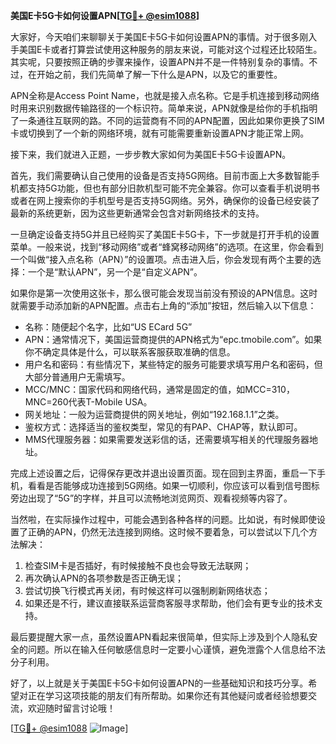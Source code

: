 **美国E卡5G卡如何设置APN[[TG💪+ @esim1088](https://t.me/s/esim1088)]**

大家好，今天咱们来聊聊关于美国E卡5G卡如何设置APN的事情。对于很多刚入手美国E卡或者打算尝试使用这种服务的朋友来说，可能对这个过程还比较陌生。其实呢，只要按照正确的步骤来操作，设置APN并不是一件特别复杂的事情。不过，在开始之前，我们先简单了解一下什么是APN，以及它的重要性。

APN全称是Access Point Name，也就是接入点名称。它是手机连接到移动网络时用来识别数据传输路径的一个标识符。简单来说，APN就像是给你的手机指明了一条通往互联网的路。不同的运营商有不同的APN配置，因此如果你更换了SIM卡或切换到了一个新的网络环境，就有可能需要重新设置APN才能正常上网。

接下来，我们就进入正题，一步步教大家如何为美国E卡5G卡设置APN。

首先，我们需要确认自己使用的设备是否支持5G网络。目前市面上大多数智能手机都支持5G功能，但也有部分旧款机型可能不完全兼容。你可以查看手机说明书或者在网上搜索你的手机型号是否支持5G网络。另外，确保你的设备已经安装了最新的系统更新，因为这些更新通常会包含对新网络技术的支持。

一旦确定设备支持5G并且已经购买了美国E卡5G卡，下一步就是打开手机的设置菜单。一般来说，找到“移动网络”或者“蜂窝移动网络”的选项。在这里，你会看到一个叫做“接入点名称（APN）”的设置项。点击进入后，你会发现有两个主要的选择：一个是“默认APN”，另一个是“自定义APN”。

如果你是第一次使用这张卡，那么很可能会发现当前没有预设的APN信息。这时就需要手动添加新的APN配置。点击右上角的“添加”按钮，然后输入以下信息：

- 名称：随便起个名字，比如“US ECard 5G”
- APN：通常情况下，美国运营商提供的APN格式为“epc.tmobile.com”。如果你不确定具体是什么，可以联系客服获取准确的信息。
- 用户名和密码：有些情况下，某些特定的服务可能要求填写用户名和密码，但大部分普通用户无需填写。
- MCC/MNC：国家代码和网络代码，通常是固定的值，如MCC=310，MNC=260代表T-Mobile USA。
- 网关地址：一般为运营商提供的网关地址，例如“192.168.1.1”之类。
- 鉴权方式：选择适当的鉴权类型，常见的有PAP、CHAP等，默认即可。
- MMS代理服务器：如果需要发送彩信的话，还需要填写相关的代理服务器地址。

完成上述设置之后，记得保存更改并退出设置页面。现在回到主界面，重启一下手机，看看是否能够成功连接到5G网络。如果一切顺利，你应该可以看到信号图标旁边出现了“5G”的字样，并且可以流畅地浏览网页、观看视频等内容了。

当然啦，在实际操作过程中，可能会遇到各种各样的问题。比如说，有时候即使设置了正确的APN，仍然无法连接到网络。这时候不要着急，可以尝试以下几个方法解决：

1. 检查SIM卡是否插好，有时候接触不良也会导致无法联网；
2. 再次确认APN的各项参数是否正确无误；
3. 尝试切换飞行模式再关闭，有时候这样可以强制刷新网络状态；
4. 如果还是不行，建议直接联系运营商客服寻求帮助，他们会有更专业的技术支持。

最后要提醒大家一点，虽然设置APN看起来很简单，但实际上涉及到个人隐私安全的问题。所以在输入任何敏感信息时一定要小心谨慎，避免泄露个人信息给不法分子利用。

好了，以上就是关于美国E卡5G卡如何设置APN的一些基础知识和技巧分享。希望对正在学习这项技能的朋友们有所帮助。如果你还有其他疑问或者经验想要交流，欢迎随时留言讨论哦！

[[TG💪+ @esim1088](https://t.me/s/esim1088) ![Image](https://i.postimg.cc/4NQfJmqS/Snipaste-2025-05-13-00-14-12.png)]